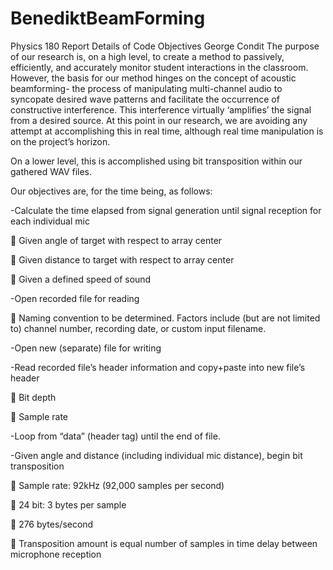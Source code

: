 # BenediktBeamForming

Physics 180 Report
Details of Code Objectives
George Condit
The purpose of our research is, on a high level, to create a method to passively, efficiently, and accurately
monitor student interactions in the classroom. However, the basis for our method hinges on the concept of
acoustic beamforming- the process of manipulating multi-channel audio to syncopate desired wave patterns
and facilitate the occurrence of constructive interference. This interference virtually ‘amplifies’ the signal from
a desired source. At this point in our research, we are avoiding any attempt at accomplishing this in real time,
although real time manipulation is on the project’s horizon.

On a lower level, this is accomplished using bit transposition within our gathered WAV files.

Our objectives are, for the time being, as follows:

-Calculate the time elapsed from signal generation until signal reception for each individual mic

 Given angle of target with respect to array center

 Given distance to target with respect to array center

 Given a defined speed of sound

-Open recorded file for reading

 Naming convention to be determined. Factors include (but are not limited to) channel number,
recording date, or custom input filename.

-Open new (separate) file for writing

-Read recorded file’s header information and copy+paste into new file’s header

 Bit depth

 Sample rate

-Loop from “data” (header tag) until the end of file.

-Given angle and distance (including individual mic distance), begin bit transposition

 Sample rate: 92kHz (92,000 samples per second)

 24 bit: 3 bytes per sample

 276 bytes/second

 Transposition amount is equal number of samples in time delay between microphone reception
